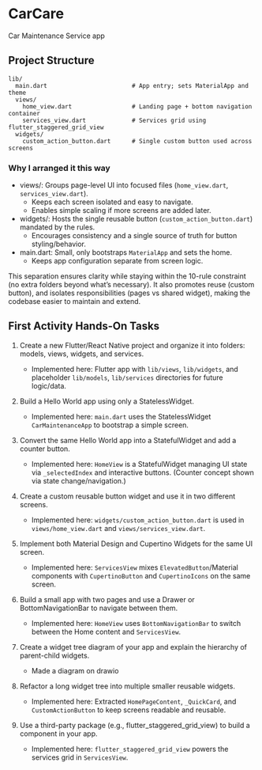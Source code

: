 # CarCare

Car Maintenance Service app

## Project Structure

```
lib/
  main.dart                        # App entry; sets MaterialApp and theme
  views/
    home_view.dart                 # Landing page + bottom navigation container
    services_view.dart             # Services grid using flutter_staggered_grid_view
  widgets/
    custom_action_button.dart      # Single custom button used across screens
```

### Why I arranged it this way

- views/: Groups page-level UI into focused files (`home_view.dart`, `services_view.dart`).
  - Keeps each screen isolated and easy to navigate.
  - Enables simple scaling if more screens are added later.
- widgets/: Hosts the single reusable button (`custom_action_button.dart`) mandated by the rules.
  - Encourages consistency and a single source of truth for button styling/behavior.
- main.dart: Small, only bootstraps `MaterialApp` and sets the home.
  - Keeps app configuration separate from screen logic.

This separation ensures clarity while staying within the 10-rule constraint (no extra folders beyond what’s necessary). It also promotes reuse (custom button), and isolates responsibilities (pages vs shared widget), making the codebase easier to maintain and extend.


## First Activity Hands-On Tasks

1. Create a new Flutter/React Native project and organize it into folders: models, views, widgets, and services.
   - Implemented here: Flutter app with `lib/views`, `lib/widgets`, and placeholder `lib/models`, `lib/services` directories for future logic/data.

2. Build a Hello World app using only a StatelessWidget.
   - Implemented here: `main.dart` uses the StatelessWidget `CarMaintenanceApp` to bootstrap a simple screen.

3. Convert the same Hello World app into a StatefulWidget and add a counter button.
   - Implemented here: `HomeView` is a StatefulWidget managing UI state via `_selectedIndex` and interactive buttons. (Counter concept shown via state change/navigation.)

4. Create a custom reusable button widget and use it in two different screens.
   - Implemented here: `widgets/custom_action_button.dart` is used in `views/home_view.dart` and `views/services_view.dart`.

5. Implement both Material Design and Cupertino Widgets for the same UI screen.
   - Implemented here: `ServicesView` mixes `ElevatedButton`/Material components with `CupertinoButton` and `CupertinoIcons` on the same screen.

6. Build a small app with two pages and use a Drawer or BottomNavigationBar to navigate between them.
   - Implemented here: `HomeView` uses `BottomNavigationBar` to switch between the Home content and `ServicesView`.

7. Create a widget tree diagram of your app and explain the hierarchy of parent-child widgets.
   - Made a diagram on drawio

8. Refactor a long widget tree into multiple smaller reusable widgets.
   - Implemented here: Extracted `HomePageContent`, `_QuickCard`, and `CustomActionButton` to keep screens readable and reusable.

9. Use a third-party package (e.g., flutter_staggered_grid_view) to build a component in your app.
   - Implemented here: `flutter_staggered_grid_view` powers the services grid in `ServicesView`.